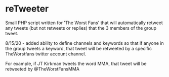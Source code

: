 # reTweeter
Small PHP script written for 'The Worst Fans' that will automatically retweet any tweets (but not retweets or replies) that the 3 members of the group tweet.

8/15/20 - added ability to define channels and keywords so that if anyone in the group tweets a keyword, that tweet will be retweeted by a specific TheWorstfans twitter account channel.

For example, if JT Kirkman tweets the word MMA, that tweet will be retweeted by @TheWorstFansMMA
